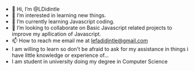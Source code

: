 - 👋 Hi, I’m @LDidintle
- 👀 I’m interested in learning new things.
- 🌱 I’m currently learning Javascript coding.
- 💞️ I’m looking to collaborate on Basic Javascript related projects to improve my apllication of Javascript.
- 📫 How to reach me email me at lefadidintle@gmail.com
- I am willing to learn so don't be afraid to ask for my assistance in things i have little knowledge or experience of...
- I am student in university doing my degree in Computer Science
<!---
LDidintle/LDidintle is a ✨ special ✨ repository because its `README.md` (this file) appears on your GitHub profile.
You can click the Preview link to take a look at your changes.
--->

